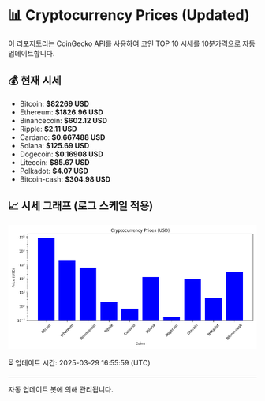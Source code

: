 
# 📊 Cryptocurrency Prices (Updated)

이 리포지토리는 CoinGecko API를 사용하여 코인 TOP 10 시세를 10분가격으로 자동 업데이트합니다.

## 💰 현재 시세
- Bitcoin: **$82269 USD**
- Ethereum: **$1826.96 USD**
- Binancecoin: **$602.12 USD**
- Ripple: **$2.11 USD**
- Cardano: **$0.667488 USD**
- Solana: **$125.69 USD**
- Dogecoin: **$0.16908 USD**
- Litecoin: **$85.67 USD**
- Polkadot: **$4.07 USD**
- Bitcoin-cash: **$304.98 USD**

## 📈 시세 그래프 (로그 스케일 적용)
![Crypto Prices](crypto_prices.png)

⏳ 업데이트 시간: 2025-03-29 16:55:59 (UTC)

---
자동 업데이트 봇에 의해 관리됩니다.
